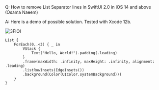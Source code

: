 
Q: How to remove List Separator lines in SwiftUI 2.0 in iOS 14 and above (Osama Naeem)

A: Here is a demo of possible solution. Tested with Xcode 12b.

![3FIOI](https://user-images.githubusercontent.com/62171579/163232791-2fbdea2b-a503-4ab9-9b9a-1724bf6767a7.png)


    List {
        ForEach(0..<3) { _ in
            VStack {
                Text("Hello, World!").padding(.leading)
            }
            .frame(maxWidth: .infinity, maxHeight: .infinity, alignment: .leading)
            .listRowInsets(EdgeInsets())
            .background(Color(UIColor.systemBackground)))
        }
    }

